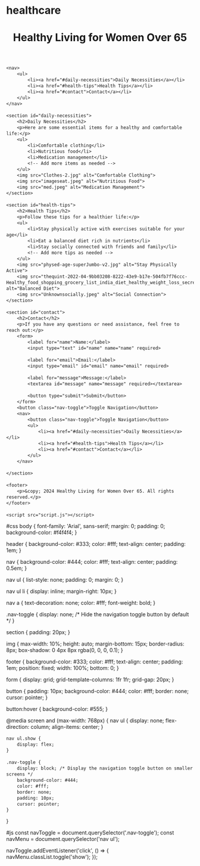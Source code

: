 # healthcare

<!DOCTYPE html>
<html lang="en">
<head>
    <meta charset="UTF-8">
    <meta name="viewport" content="width=device-width, initial-scale=1.0">
    <title>Healthy Living for Women Over 65</title>
    <link rel="stylesheet" href="style.css">
</head>
<body>
    <header>
        <h1>Healthy Living for Women Over 65</h1>
    </header>

    <nav>
        <ul>
            <li><a href="#daily-necessities">Daily Necessities</a></li>
            <li><a href="#health-tips">Health Tips</a></li>
            <li><a href="#contact">Contact</a></li>
        </ul>
    </nav>

    <section id="daily-necessities">
        <h2>Daily Necessities</h2>
        <p>Here are some essential items for a healthy and comfortable life:</p>
        <ul>
            <li>Comfortable clothing</li>
            <li>Nutritious food</li>
            <li>Medication management</li>
            <!-- Add more items as needed -->
        </ul>
        <img src="Clothes-2.jpg" alt="Comfortable Clothing">
        <img src="imageseat.jpeg" alt="Nutritious Food">
        <img src="med.jpeg" alt="Medication Management">
    </section>

    <section id="health-tips">
        <h2>Health Tips</h2>
        <p>Follow these tips for a healthier life:</p>
        <ul>
            <li>Stay physically active with exercises suitable for your age</li>
            <li>Eat a balanced diet rich in nutrients</li>
            <li>Stay socially connected with friends and family</li>
            <!-- Add more tips as needed -->
        </ul>
        <img src="physed-age-superJumbo-v2.jpg" alt="Stay Physically Active">
        <img src="thequint-2022-04-9bb03208-8222-43e9-b17e-504fb7f76ccc-Healthy_food_shopping_grocery_list_india_diet_healthy_weight_loss_secret_tip.jpg.webp" alt="Balanced Diet">
        <img src="Unknownsocially.jpeg" alt="Social Connection">
    </section>

    <section id="contact">
        <h2>Contact</h2>
        <p>If you have any questions or need assistance, feel free to reach out:</p>
        <form>
            <label for="name">Name:</label>
            <input type="text" id="name" name="name" required>

            <label for="email">Email:</label>
            <input type="email" id="email" name="email" required>

            <label for="message">Message:</label>
            <textarea id="message" name="message" required></textarea>

            <button type="submit">Submit</button>
        </form>
        <button class="nav-toggle">Toggle Navigation</button>
        <nav>
            <button class="nav-toggle">Toggle Navigation</button>
            <ul>
                <li><a href="#daily-necessities">Daily Necessities</a></li>
                <li><a href="#health-tips">Health Tips</a></li>
                <li><a href="#contact">Contact</a></li>
            </ul>
        </nav>
        
    </section>

    <footer>
        <p>&copy; 2024 Healthy Living for Women Over 65. All rights reserved.</p>
    </footer>

    <script src="script.js"></script>
</body>
</html>


#css
body {
    font-family: 'Arial', sans-serif;
    margin: 0;
    padding: 0;
    background-color: #f4f4f4;
}

header {
    background-color: #333;
    color: #fff;
    text-align: center;
    padding: 1em;
}

nav {
    background-color: #444;
    color: #fff;
    text-align: center;
    padding: 0.5em;
}

nav ul {
    list-style: none;
    padding: 0;
    margin: 0;
}

nav ul li {
    display: inline;
    margin-right: 10px;
}

nav a {
    text-decoration: none;
    color: #fff;
    font-weight: bold;
}

.nav-toggle {
    display: none; /* Hide the navigation toggle button by default */
}

section {
    padding: 20px;
}

img {
    max-width: 10%;
    height: auto;
    margin-bottom: 15px;
    border-radius: 8px;
    box-shadow: 0 4px 8px rgba(0, 0, 0, 0.1);
}

footer {
    background-color: #333;
    color: #fff;
    text-align: center;
    padding: 1em;
    position: fixed;
    width: 100%;
    bottom: 0;
}

form {
    display: grid;
    grid-template-columns: 1fr 1fr;
    grid-gap: 20px;
}

button {
    padding: 10px;
    background-color: #444;
    color: #fff;
    border: none;
    cursor: pointer;
}

button:hover {
    background-color: #555;
}

@media screen and (max-width: 768px) {
    nav ul {
        display: none;
        flex-direction: column;
        align-items: center;
    }

    nav ul.show {
        display: flex;
    }

    .nav-toggle {
        display: block; /* Display the navigation toggle button on smaller screens */
        background-color: #444;
        color: #fff;
        border: none;
        padding: 10px;
        cursor: pointer;
    }
}

#js
const navToggle = document.querySelector('.nav-toggle');
const navMenu = document.querySelector('nav ul');

navToggle.addEventListener('click', () => {
    navMenu.classList.toggle('show');
});
